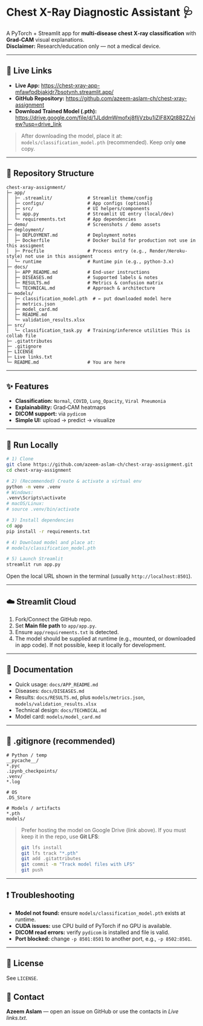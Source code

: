# Chest X-Ray Diagnostic Assistant 🩺

A PyTorch + Streamlit app for **multi‑disease chest X‑ray classification** with **Grad‑CAM** visual explanations.  
**Disclaimer:** Research/education only — not a medical device.

---

## 🔗 Live Links
- **Live App:** https://chest-xray-app-mfawfpdbjakjdr7bsotynh.streamlit.app/
- **GitHub Repository:** https://github.com/azeem-aslam-ch/chest-xray-assignment
- **Download Trained Model (.pth):** https://drive.google.com/file/d/1JLddmWmofxj8fIjVzbu1iZlF8XQt8B2Z/view?usp=drive_link

> After downloading the model, place it at: `models/classification_model.pth` (recommended). Keep only **one** copy.

---

## 📁 Repository Structure
```
chest-xray-assignment/
├─ app/
│  ├─ .streamlit/             # Streamlit theme/config
│  ├─ configs/                # App configs (optional)
│  ├─ src/                    # UI helpers/components
│  ├─ app.py                  # Streamlit UI entry (local/dev)
│  └─ requirements.txt        # App dependencies
├─ demo/                      # Screenshots / demo assets
├─ deployment/
│  ├─ DEPLOYMENT.md           # Deployment notes
│  ├─ Dockerfile              # Docker build for production not use in this assigment 
│  ├─ Procfile                # Process entry (e.g., Render/Heroku-style) not use in this assigment 
│  └─ runtime                 # Runtime pin (e.g., python-3.x)
├─ docs/
│  ├─ APP_README.md           # End-user instructions
│  ├─ DISEASES.md             # Supported labels & notes
│  ├─ RESULTS.md              # Metrics & confusion matrix
│  └─ TECHNICAL.md            # Approach & architecture
├─ models/
│  ├─ classification_model.pth  # ← put downloaded model here
│  ├─ metrics.json
│  ├─ model_card.md
│  ├─ README.md
│  └─ validation_results.xlsx
├─ src/
│  └─ classification_task.py  # Training/inference utilities This is collab file 
├─ .gitattributes
├─ .gitignore
├─ LICENSE
├─ Live links.txt
└─ README.md                  # You are here
```

---

## ✨ Features
- **Classification:** `Normal`, `COVID`, `Lung_Opacity`, `Viral Pneumonia`
- **Explainability:** Grad‑CAM heatmaps
- **DICOM support:** via `pydicom`
- **Simple UI:** upload → predict → visualize

---

## 🚀 Run Locally
```bash
# 1) Clone
git clone https://github.com/azeem-aslam-ch/chest-xray-assignment.git
cd chest-xray-assignment

# 2) (Recommended) Create & activate a virtual env
python -m venv .venv
# Windows:
.venv\Scripts\activate
# macOS/Linux:
# source .venv/bin/activate

# 3) Install dependencies
cd app
pip install -r requirements.txt

# 4) Download model and place at:
# models/classification_model.pth

# 5) Launch Streamlit
streamlit run app.py
```
Open the local URL shown in the terminal (usually `http://localhost:8501`).


---

## ☁️ Streamlit Cloud 
1. Fork/Connect the GitHub repo.  
2. Set **Main file path** to `app/app.py`.  
3. Ensure `app/requirements.txt` is detected.  
4. The model should be supplied at runtime (e.g., mounted, or downloaded in app code). If not possible, keep it locally for development.

---

## 📄 Documentation
- Quick usage: `docs/APP_README.md`  
- Diseases: `docs/DISEASES.md`  
- Results: `docs/RESULTS.md`, plus `models/metrics.json`, `models/validation_results.xlsx`  
- Technical design: `docs/TECHNICAL.md`  
- Model card: `models/model_card.md`

---

## 🧷 .gitignore (recommended)
```
# Python / temp
__pycache__/
*.pyc
.ipynb_checkpoints/
.venv/
*.log

# OS
.DS_Store

# Models / artifacts
*.pth
models/
```

> Prefer hosting the model on Google Drive (link above). If you must keep it in the repo, use **Git LFS**:
> ```bash
> git lfs install
> git lfs track "*.pth"
> git add .gitattributes
> git commit -m "Track model files with LFS"
> git push
> ```

---

## ❗ Troubleshooting
- **Model not found:** ensure `models/classification_model.pth` exists at runtime.  
- **CUDA issues:** use CPU build of PyTorch if no GPU is available.  
- **DICOM read errors:** verify `pydicom` is installed and file is valid.  
- **Port blocked:** change `-p 8501:8501` to another port, e.g., `-p 8502:8501`.

---

## 📜 License
See `LICENSE`.

## 👤 Contact
**Azeem Aslam** — open an issue on GitHub or use the contacts in *Live links.txt*.
